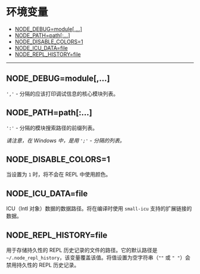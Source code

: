 # 环境变量

* [NODE_DEBUG=module[,…]](#nodedebugmodule)
* [NODE_PATH=path[:…]](#nodepathpath)
* [NODE_DISABLE_COLORS=1](#nodedisablecolors1)
* [NODE_ICU_DATA=file](#nodeicudatafile)
* [NODE_REPL_HISTORY=file](#nodereplhistoryfile)

--------------------------------------------------


## NODE_DEBUG=module[,…]

`','` - 分隔的应该打印调试信息的核心模块列表。


## NODE_PATH=path[:…]

`':'` - 分隔的模块搜索路径的前缀列表。

*请注意，在 Windows 中，是用 `';'` - 分隔的列表。*


## NODE_DISABLE_COLORS=1

当设置为 `1` 时，将不会在 REPL 中使用颜色。


## NODE_ICU_DATA=file

ICU（Intl 对象）数据的数据路径。将在编译时使用 `small-icu` 支持的扩展链接的数据。


## NODE_REPL_HISTORY=file

用于存储持久性的 REPL 历史记录的文件的路径。它的默认路径是 `~/.node_repl_history`，该变量覆盖该值。将值设置为空字符串（`""` 或 `" "`）会禁用持久性的 REPL 历史记录。